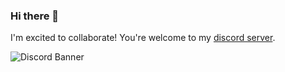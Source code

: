 ### Hi there 👋

I'm excited to collaborate! You're welcome to my [discord server](https://discord.gg/HEd72YnzVq).

![Discord Banner](https://discordapp.com/api/guilds/1080840305441525766/widget.png)

<!--
**cuppachino/cuppachino** is a ✨ _special_ ✨ repository because its `README.md` (this file) appears on your GitHub profile.

Here are some ideas to get you started:

- 🔭 I’m currently working on ...
- 🌱 I’m currently learning ...
- 👯 I’m looking to collaborate on ...
- 🤔 I’m looking for help with ...
- 💬 Ask me about ...
- 📫 How to reach me: ...
- 😄 Pronouns: ...
- ⚡ Fun fact: ...
-->
